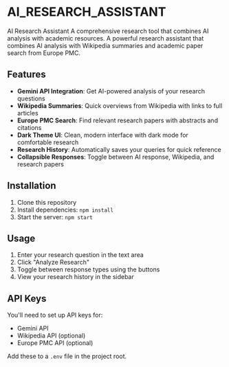 # AI_RESEARCH_ASSISTANT
AI Research Assistant A comprehensive research tool that combines AI analysis with academic resources.
A powerful research assistant that combines AI analysis with Wikipedia summaries and academic paper search from Europe PMC.

## Features

- **Gemini API Integration**: Get AI-powered analysis of your research questions
- **Wikipedia Summaries**: Quick overviews from Wikipedia with links to full articles
- **Europe PMC Search**: Find relevant research papers with abstracts and citations
- **Dark Theme UI**: Clean, modern interface with dark mode for comfortable research
- **Research History**: Automatically saves your queries for quick reference
- **Collapsible Responses**: Toggle between AI response, Wikipedia, and research papers

## Installation

1. Clone this repository
2. Install dependencies: `npm install`
3. Start the server: `npm start`

## Usage

1. Enter your research question in the text area
2. Click "Analyze Research"
3. Toggle between response types using the buttons
4. View your research history in the sidebar

## API Keys

You'll need to set up API keys for:
- Gemini API
- Wikipedia API (optional)
- Europe PMC API (optional)

Add these to a `.env` file in the project root.
